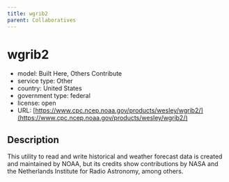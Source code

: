 ```yaml
---
title: wgrib2
parent: Collaboratives
---
```


# wgrib2

- model: Built Here, Others Contribute
- service type: Other
- country: United States
- government type: federal
- license: open
- URL: [https://www.cpc.ncep.noaa.gov/products/wesley/wgrib2/](https://www.cpc.ncep.noaa.gov/products/wesley/wgrib2/)

## Description
This utility to read and write historical and weather forecast data is created and maintained by NOAA, but its credits show contributions by NASA and the Netherlands Institute for Radio Astronomy, among others.
